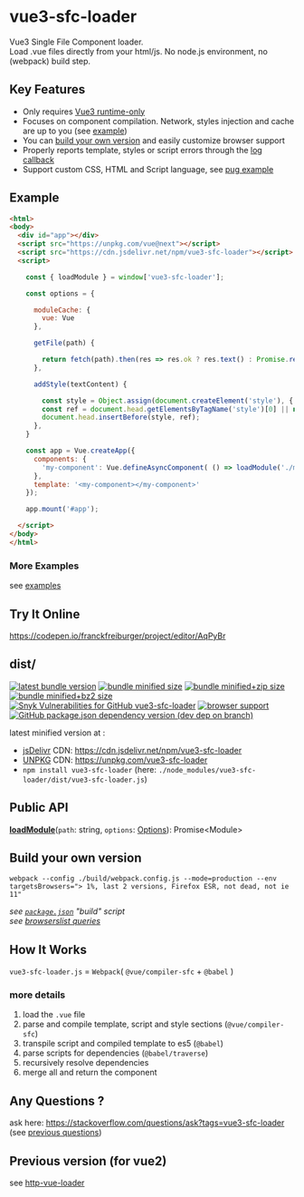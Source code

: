 # vue3-sfc-loader

Vue3 Single File Component loader.  
Load .vue files directly from your html/js. No node.js environment, no (webpack) build step.  


## Key Features

 * Only requires [Vue3 runtime-only](https://unpkg.com/vue@next/dist/vue.runtime.global.prod.js)
 * Focuses on component compilation. Network, styles injection and cache are up to you (see [example](#example))
 * You can [build your own version](#build-your-own-version) and easily customize browser support
 * Properly reports template, styles or script errors through the [log callback](docs/api/interfaces/options.md#log)
 * Support custom CSS, HTML and Script language, see [pug example](docs/examples.md#using-another-template-language-pug)


## Example

```html
<html>
<body>
  <div id="app"></div>
  <script src="https://unpkg.com/vue@next"></script>
  <script src="https://cdn.jsdelivr.net/npm/vue3-sfc-loader"></script>
  <script>

    const { loadModule } = window['vue3-sfc-loader'];

    const options = {

      moduleCache: {
        vue: Vue
      },

      getFile(path) {

        return fetch(path).then(res => res.ok ? res.text() : Promise.reject(res));
      },

      addStyle(textContent) {

        const style = Object.assign(document.createElement('style'), { textContent });
        const ref = document.head.getElementsByTagName('style')[0] || null;
        document.head.insertBefore(style, ref);
      },
    }

    const app = Vue.createApp({
      components: {
        'my-component': Vue.defineAsyncComponent( () => loadModule('./myComponent.vue', options) )
      },
      template: '<my-component></my-component>'
    });

    app.mount('#app');

  </script>
</body>
</html>
```

### More Examples

  see [examples](docs/examples.md)


## Try It Online

  https://codepen.io/franckfreiburger/project/editor/AqPyBr


## dist/

  [![latest bundle version](https://img.shields.io/npm/v/vue3-sfc-loader?label=version)](https://github.com/FranckFreiburger/vue3-sfc-loader/blob/main/CHANGELOG.md)
  [![bundle minified size](https://img.shields.io/bundlephobia/min/vue3-sfc-loader?label=min)](#dist)
  [![bundle minified+zip size](https://img.shields.io/bundlephobia/minzip/vue3-sfc-loader?label=min%2Bzip)](#dist)
  [![bundle minified+bz2 size](https://img.shields.io/badge/min%2Bbz2-even%20smaller-blue)](#dist)
  [![Snyk Vulnerabilities for GitHub vue3-sfc-loader](https://img.shields.io/snyk/vulnerabilities/github/FranckFreiburger/vue3-sfc-loader)](#dist)
  [![browser support](https://img.shields.io/github/package-json/browserslist/FranckFreiburger/vue3-sfc-loader)](https://github.com/browserslist/browserslist#query-composition)
  [![GitHub package.json dependency version (dev dep on branch)](https://img.shields.io/github/package-json/dependency-version/FranckFreiburger/vue3-sfc-loader/dev/@vue/compiler-sfc?label=built%20with%20compiler-sfc)](https://github.com/vuejs/vue-next/tree/master/packages/compiler-sfc)

  latest minified version at :
  - [jsDelivr](https://www.jsdelivr.com/package/npm/vue3-sfc-loader) CDN: https://cdn.jsdelivr.net/npm/vue3-sfc-loader
  - [UNPKG](https://unpkg.com/browse/vue3-sfc-loader/) CDN: https://unpkg.com/vue3-sfc-loader
  - `npm install vue3-sfc-loader` (here: `./node_modules/vue3-sfc-loader/dist/vue3-sfc-loader.js`)


## Public API

  **[loadModule](docs/api/README.md#loadmodule)**(`path`: string, `options`: [Options](docs/api/interfaces/options.md)): Promise\<Module>


## Build your own version

  `webpack --config ./build/webpack.config.js --mode=production --env targetsBrowsers="> 1%, last 2 versions, Firefox ESR, not dead, not ie 11"`

  _see [`package.json`](https://github.com/FranckFreiburger/vue3-sfc-loader/blob/main/package.json) "build" script_  
  _see [browserslist queries](https://github.com/browserslist/browserslist#queries)_  


## How It Works

  `vue3-sfc-loader.js` = `Webpack`( `@vue/compiler-sfc` + `@babel` )


### more details

  1. load the `.vue` file
  1. parse and compile template, script and style sections (`@vue/compiler-sfc`)
  1. transpile script and compiled template to es5 (`@babel`)
  1. parse scripts for dependencies (`@babel/traverse`)
  1. recursively resolve dependencies
  1. merge all and return the component


## Any Questions ?

  ask here: https://stackoverflow.com/questions/ask?tags=vue3-sfc-loader (see [previous questions](https://stackoverflow.com/questions/tagged/vue3-sfc-loader))


## Previous version (for vue2)

  see [http-vue-loader](https://github.com/FranckFreiburger/http-vue-loader)
